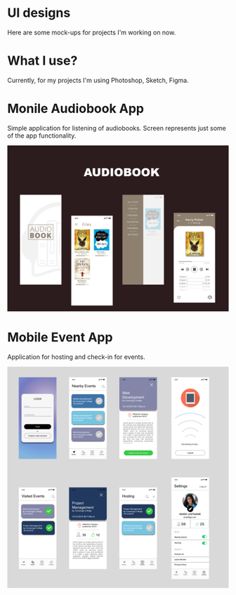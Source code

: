 # UI designs
Here are some mock-ups for projects I'm working on now.

# What I use?
Currently, for my projects I'm using Photoshop, Sketch, Figma.

# Monile Audiobook App
Simple application for listening of audiobooks. Screen represents just some of the app functionality. 

<p align="center">
  <img src="https://github.com/albiesiedina/UIConcepts/blob/master/audiobook.jpg">
</p>

# Mobile Event App
Application for hosting and check-in for events.

<p align="center">
  <img src="https://github.com/albiesiedina/UIConcepts/blob/master/Event.jpg">
</p>
